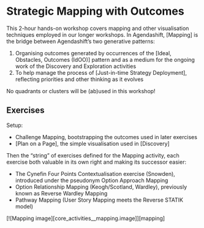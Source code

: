 # Strategic Mapping with Outcomes

This 2-hour hands-on workshop covers mapping and other visualisation techniques employed in our longer workshops. In Agendashift, [Mapping] is the bridge between Agendashift’s two generative patterns:

 1. Organising outcomes generated by occurrences of the [Ideal, Obstacles, Outcomes (IdOO)] pattern and as a medium for the ongoing work of the Discovery and Exploration activities
 2. To help manage the process of [Just-in-time Strategy Deployment], reflecting priorities and other thinking as it evolves

No quadrants or clusters will be (ab)used in this workshop!

## Exercises

Setup:

  * Challenge Mapping, bootstrapping the outcomes used in later exercises
  * [Plan on a Page], the simple visualisation used in [Discovery]

Then the “string” of exercises defined for the Mapping activity, each exercise both valuable in its own right and making its successor easier:

  * The Cynefin Four Points Contextualisation exercise (Snowden), introduced under the pseudonym Option Approach Mapping
  * Option Relationship Mapping (Keogh/Scotland, Wardley), previously known as Reverse Wardley Mapping
  * Pathway Mapping (User Story Mapping meets the Reverse STATIK model)

[![Mapping image][core_activities__mapping.image]][mapping]
